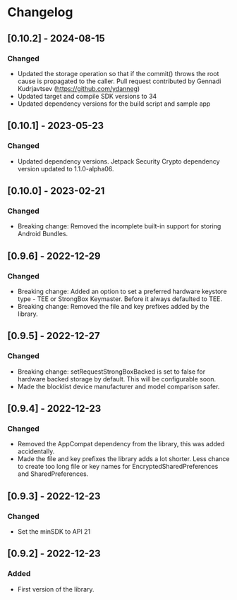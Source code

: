 # Changelog

## [0.10.2] - 2024-08-15

### Changed
- Updated the storage operation so that if the commit() throws the root cause is propagated to the caller. Pull request contributed by Gennadi Kudrjavtsev (https://github.com/ydanneg)
- Updated target and compile SDK versions to 34
- Updated dependency versions for the build script and sample app


## [0.10.1] - 2023-05-23

### Changed

- Updated dependency versions. Jetpack Security Crypto dependency version updated to 1.1.0-alpha06.
 
## [0.10.0] - 2023-02-21

### Changed

- Breaking change: Removed the incomplete built-in support for storing Android Bundles.

## [0.9.6] - 2022-12-29

### Changed

- Breaking change: Added an option to set a preferred hardware keystore type - TEE or StrongBox Keymaster. Before it always defaulted to TEE.
- Breaking change: Removed the file and key prefixes added by the library.

## [0.9.5] - 2022-12-27

### Changed

- Breaking change: setRequestStrongBoxBacked is set to false for hardware backed storage by default. This will be configurable soon.
- Made the blocklist device manufacturer and model comparison safer.

## [0.9.4] - 2022-12-23

### Changed

- Removed the AppCompat dependency from the library, this was added accidentally.
- Made the file and key prefixes the library adds a lot shorter. Less chance to create too long file or key names for EncryptedSharedPreferences and SharedPreferences.

## [0.9.3] - 2022-12-23

### Changed

- Set the minSDK to API 21

## [0.9.2] - 2022-12-23

### Added
- First version of the library.
